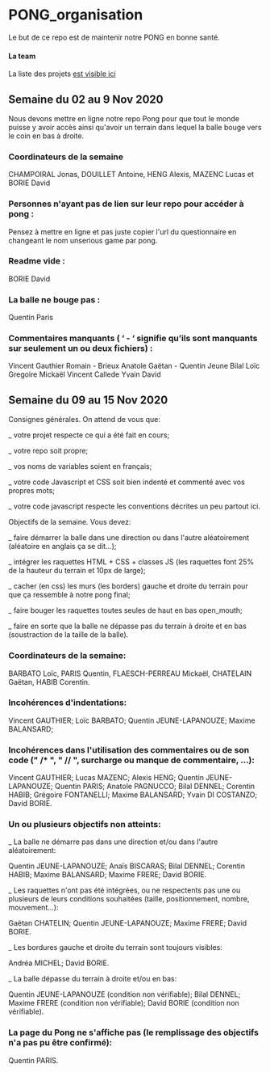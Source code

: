 # PONG_organisation

Le but de ce repo est de maintenir notre PONG en bonne santé.

#### La team
La liste des projets [est visible ici](team.md)

## Semaine du 02 au 9 Nov 2020
Nous devons mettre en ligne notre repo Pong pour que tout le monde puisse y avoir accès ainsi qu'avoir un terrain dans lequel la balle bouge vers le coin en bas à droite.

### Coordinateurs de la semaine
CHAMPOIRAL Jonas, 
DOUILLET Antoine, 
HENG Alexis, 
MAZENC Lucas 
et BORIE David

### Personnes n'ayant pas de lien sur leur repo pour accéder à pong :

Pensez à mettre en ligne et pas juste copier l'url du questionnaire en changeant le nom unserious game par pong.


### Readme vide :

BORIE David

### La balle ne bouge pas :

Quentin Paris


### Commentaires manquants ( ‘ - ‘ signifie qu’ils sont manquants sur seulement un ou deux fichiers) :



Vincent Gauthier
Romain -
Brieux
Anatole
Gaëtan -
Quentin Jeune
Bilal
Loïc
Gregoire
Mickaël
Vincent Callede
Yvain
David

## Semaine du 09 au 15 Nov 2020

Consignes générales. On attend de vous que:

_ votre projet respecte ce qui a été fait en cours;

_ votre repo soit propre;

_ vos noms de variables soient en français;

_ votre code Javascript et CSS soit bien indenté et commenté avec vos propres mots;

_ votre code javascript respecte les conventions décrites un peu partout ici.

Objectifs de la semaine. Vous devez:

_ faire démarrer la balle dans une direction ou dans l'autre aléatoirement (aléatoire en anglais ça se dit...);

_ intégrer les raquettes HTML + CSS + classes JS (les raquettes font 25% de la hauteur du terrain et 10px de large);

_ cacher (en css) les murs (les borders) gauche et droite du terrain pour que ça ressemble à notre pong final;

_ faire bouger les raquettes toutes seules de haut en bas open_mouth;

_ faire en sorte que la balle ne dépasse pas du terrain à droite et en bas (soustraction de la taille de la balle).

### Coordinateurs de la semaine:

BARBATO Loïc, 
PARIS Quentin,
FLAESCH-PERREAU Mickaël,
CHATELAIN Gaëtan,
HABIB Corentin.

### Incohérences d'indentations:

Vincent	GAUTHIER;
Loïc	BARBATO;
Quentin	JEUNE-LAPANOUZE;
Maxime	BALANSARD;

### Incohérences dans l'utilisation des commentaires ou de son code (" /* ", " // ", surcharge ou manque de commentaire, ...):

Vincent	GAUTHIER;
Lucas	MAZENC;
Alexis	HENG;
Quentin	JEUNE-LAPANOUZE;
Quentin	PARIS;
Anatole	PAGNUCCO;
Bilal	DENNEL;
Corentin	HABIB;
Grégoire	FONTANELLI;
Maxime	BALANSARD;
Yvain	DI COSTANZO;
David	BORIE.

### Un ou plusieurs objectifs non atteints:

_ La balle ne démarre pas dans une direction et/ou dans l'autre aléatoirement:

Quentin	JEUNE-LAPANOUZE;
Anaïs	BISCARAS;
Bilal	DENNEL;
Corentin	HABIB;
Maxime	BALANSARD;
Maxime	FRERE;
David	BORIE.

_ Les raquettes n'ont pas été intégrées, ou ne respectents pas une ou plusieurs de leurs conditions souhaitées (taille, positionnement, nombre, mouvement...):

Gaëtan	CHATELIN;
Quentin	JEUNE-LAPANOUZE;
Maxime	FRERE;
David	BORIE.

_ Les bordures gauche et droite du terrain sont toujours visibles:

Andréa	MICHEL;
David	BORIE.

_ La balle dépasse du terrain à droite et/ou en bas:

Quentin	JEUNE-LAPANOUZE (condition non vérifiable);
Bilal	DENNEL;
Maxime	FRERE (condition non vérifiable);
David	BORIE (condition non vérifiable).

### La page du Pong ne s'affiche pas (le remplissage des objectifs n'a pas pu être confirmé):

Quentin	PARIS.
